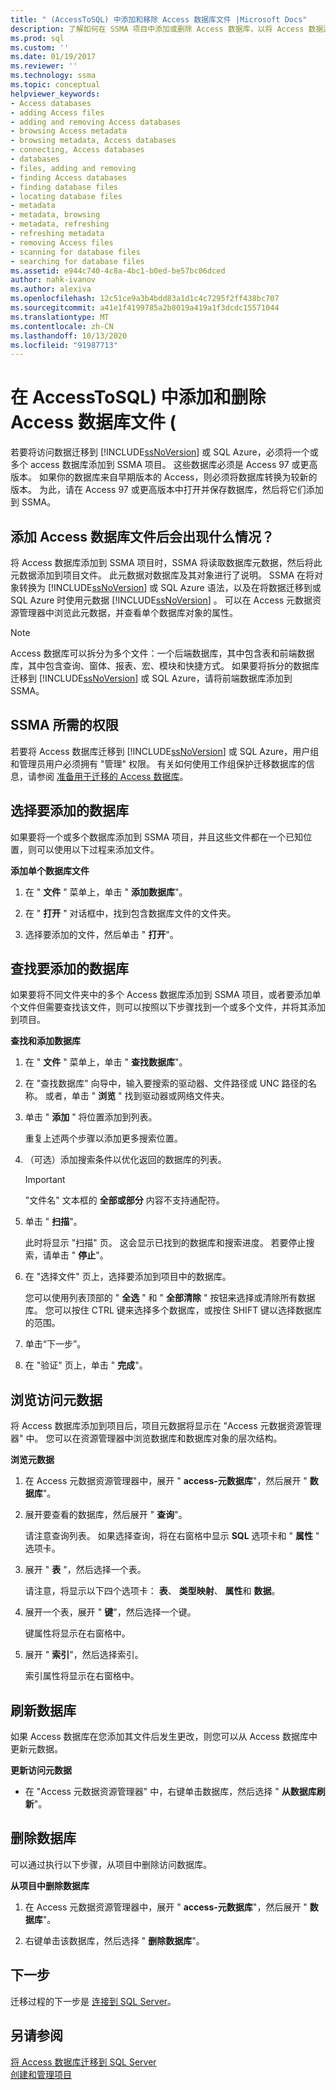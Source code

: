 ```yaml
---
title: " (AccessToSQL) 中添加和移除 Access 数据库文件 |Microsoft Docs"
description: 了解如何在 SSMA 项目中添加或删除 Access 数据库，以将 Access 数据迁移到 SQL Server 或 Azure SQL 数据库。
ms.prod: sql
ms.custom: ''
ms.date: 01/19/2017
ms.reviewer: ''
ms.technology: ssma
ms.topic: conceptual
helpviewer_keywords:
- Access databases
- adding Access files
- adding and removing Access databases
- browsing Access metadata
- browsing metadata, Access databases
- connecting, Access databases
- databases
- files, adding and removing
- finding Access databases
- finding database files
- locating database files
- metadata
- metadata, browsing
- metadata, refreshing
- refreshing metadata
- removing Access files
- scanning for database files
- searching for database files
ms.assetid: e944c740-4c8a-4bc1-b0ed-be57bc06dced
author: nahk-ivanov
ms.author: alexiva
ms.openlocfilehash: 12c51ce9a3b4bdd83a1d1c4c7295f2ff438bc707
ms.sourcegitcommit: a41e1f4199785a2b8019a419a1f3dcdc15571044
ms.translationtype: MT
ms.contentlocale: zh-CN
ms.lasthandoff: 10/13/2020
ms.locfileid: "91987713"
---
```

# <a name="adding-and-removing-access-database-files-accesstosql"></a>在 AccessToSQL) 中添加和删除 Access 数据库文件 (
若要将访问数据迁移到 [!INCLUDE[ssNoVersion](../../includes/ssnoversion-md.md)] 或 SQL Azure，必须将一个或多个 access 数据库添加到 SSMA 项目。 这些数据库必须是 Access 97 或更高版本。 如果你的数据库来自早期版本的 Access，则必须将数据库转换为较新的版本。 为此，请在 Access 97 或更高版本中打开并保存数据库，然后将它们添加到 SSMA。  
  
## <a name="what-happens-when-you-add-access-database-files"></a>添加 Access 数据库文件后会出现什么情况？  
将 Access 数据库添加到 SSMA 项目时，SSMA 将读取数据库元数据，然后将此元数据添加到项目文件。 此元数据对数据库及其对象进行了说明。 SSMA 在将对象转换为 [!INCLUDE[ssNoVersion](../../includes/ssnoversion-md.md)] 或 SQL Azure 语法，以及在将数据迁移到或 SQL Azure 时使用元数据 [!INCLUDE[ssNoVersion](../../includes/ssnoversion-md.md)] 。 可以在 Access 元数据资源管理器中浏览此元数据，并查看单个数据库对象的属性。  
  
> [!NOTE]  
> Access 数据库可以拆分为多个文件：一个后端数据库，其中包含表和前端数据库，其中包含查询、窗体、报表、宏、模块和快捷方式。 如果要将拆分的数据库迁移到 [!INCLUDE[ssNoVersion](../../includes/ssnoversion-md.md)] 或 SQL Azure，请将前端数据库添加到 SSMA。  
  
## <a name="permissions-that-are-required-by-ssma"></a>SSMA 所需的权限  
若要将 Access 数据库迁移到 [!INCLUDE[ssNoVersion](../../includes/ssnoversion-md.md)] 或 SQL Azure，用户组和管理员用户必须拥有 "管理" 权限。 有关如何使用工作组保护迁移数据库的信息，请参阅 [准备用于迁移的 Access 数据库](preparing-access-databases-for-migration-accesstosql.md)。  
  
## <a name="selecting-databases-to-add"></a>选择要添加的数据库  
如果要将一个或多个数据库添加到 SSMA 项目，并且这些文件都在一个已知位置，则可以使用以下过程来添加文件。  
  
**添加单个数据库文件**  
  
1.  在 " **文件** " 菜单上，单击 " **添加数据库**"。  
  
2.  在 " **打开** " 对话框中，找到包含数据库文件的文件夹。  
  
3.  选择要添加的文件，然后单击 " **打开**"。  
  
## <a name="finding-databases-to-add"></a>查找要添加的数据库  
如果要将不同文件夹中的多个 Access 数据库添加到 SSMA 项目，或者要添加单个文件但需要查找该文件，则可以按照以下步骤找到一个或多个文件，并将其添加到项目。  
  
**查找和添加数据库**  
  
1.  在 " **文件** " 菜单上，单击 " **查找数据库**"。  
  
2.  在 "查找数据库" 向导中，输入要搜索的驱动器、文件路径或 UNC 路径的名称。 或者，单击 " **浏览** " 找到驱动器或网络文件夹。  
  
3.  单击 " **添加** " 将位置添加到列表。  
  
    重复上述两个步骤以添加更多搜索位置。  
  
4.  （可选）添加搜索条件以优化返回的数据库的列表。  
  
    > [!IMPORTANT]  
    > "文件名" 文本框的 **全部或部分** 内容不支持通配符。  
  
5.  单击 " **扫描**"。  
  
    此时将显示 "扫描" 页。 这会显示已找到的数据库和搜索进度。 若要停止搜索，请单击 " **停止**"。  
  
6.  在 "选择文件" 页上，选择要添加到项目中的数据库。  
  
    您可以使用列表顶部的 " **全选** " 和 " **全部清除** " 按钮来选择或清除所有数据库。 您可以按住 CTRL 键来选择多个数据库，或按住 SHIFT 键以选择数据库的范围。  
  
7.  单击“下一步”。  
  
8.  在 "验证" 页上，单击 " **完成**"。  
  
## <a name="browsing-access-metadata"></a>浏览访问元数据  
将 Access 数据库添加到项目后，项目元数据将显示在 "Access 元数据资源管理器" 中。 您可以在资源管理器中浏览数据库和数据库对象的层次结构。  
  
**浏览元数据**  
  
1.  在 Access 元数据资源管理器中，展开 " **access-元数据库**"，然后展开 " **数据库**"。  
  
2.  展开要查看的数据库，然后展开 " **查询**"。  
  
    请注意查询列表。 如果选择查询，将在右窗格中显示 **SQL** 选项卡和 " **属性** " 选项卡。  
  
3.  展开 " **表** "，然后选择一个表。  
  
    请注意，将显示以下四个选项卡： **表**、 **类型映射**、 **属性**和 **数据**。  
  
4.  展开一个表，展开 " **键**"，然后选择一个键。  
  
    键属性将显示在右窗格中。  
  
5.  展开 " **索引**"，然后选择索引。  
  
    索引属性将显示在右窗格中。  
  
## <a name="refreshing-databases"></a>刷新数据库  
如果 Access 数据库在您添加其文件后发生更改，则您可以从 Access 数据库中更新元数据。  
  
**更新访问元数据**  
  
-   在 "Access 元数据资源管理器" 中，右键单击数据库，然后选择 " **从数据库刷新**"。  
  
## <a name="removing-databases"></a>删除数据库  
可以通过执行以下步骤，从项目中删除访问数据库。  
  
**从项目中删除数据库**  
  
1.  在 Access 元数据资源管理器中，展开 " **access-元数据库**"，然后展开 " **数据库**"。  
  
2.  右键单击该数据库，然后选择 " **删除数据库**"。  
  
## <a name="next-step"></a>下一步  
迁移过程的下一步是 [连接到 SQL Server](../sybase/connecting-to-sql-server-sybasetosql.md)。  
  
## <a name="see-also"></a>另请参阅  
[将 Access 数据库迁移到 SQL Server](migrating-access-databases-to-sql-server-azure-sql-db-accesstosql.md)  
[创建和管理项目](creating-and-managing-projects-accesstosql.md)  
